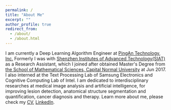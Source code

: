 ```yaml
---
permalink: /
title: "About Me"
excerpt: ""
author_profile: true
redirect_from: 
  - /about/
  - /about.html
---
```



I am currently a Deep Learning Algorithm Engineer at [PingAn Technology, Inc.](https://tech.pingan.com/en/) Formerly I was with [Shenzhen Institutes of Advanced Technology(SIAT) ](http://english.siat.cas.cn/)as a Research Assistant, which I joined after obtained  Master's Degree from [the School of Mathematical Sciences, Capital Normal University](http://math.cnu.edu.cn/) at Jun 2017. I also interned at the Text Processing Lab of Samsung Electronics and Cognitive Computing Lab of Intel. I am dedicated to interdisciplinary researches at medical image analysis and artificial intelligence, for improving lesion detection, anatomical structure segmentation and quantification, cancer diagnosis and therapy.
Learn more about me, please check my [CV](https://drive.google.com/file/d/19N-Mu_6eBU1b9RKTlydOFrh1e9Z7EOMB/view?usp=sharing), [LinkedIn](https://www.linkedin.com/in/jun-liu-87471a111/). 

<script type="text/javascript" src="//rf.revolvermaps.com/0/0/8.js?i=52dk4ejof85&amp;m=0&amp;c=ff0000&amp;cr1=ffffff&amp;f=arial&amp;l=33" async="async"></script>
